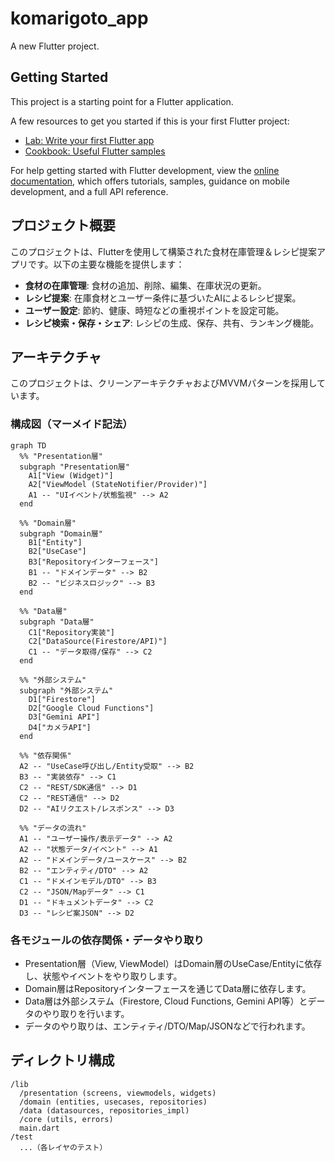 # komarigoto_app

A new Flutter project.

## Getting Started

This project is a starting point for a Flutter application.

A few resources to get you started if this is your first Flutter project:

- [Lab: Write your first Flutter app](https://docs.flutter.dev/get-started/codelab)
- [Cookbook: Useful Flutter samples](https://docs.flutter.dev/cookbook)

For help getting started with Flutter development, view the
[online documentation](https://docs.flutter.dev/), which offers tutorials,
samples, guidance on mobile development, and a full API reference.

## プロジェクト概要

このプロジェクトは、Flutterを使用して構築された食材在庫管理＆レシピ提案アプリです。以下の主要な機能を提供します：

- **食材の在庫管理**: 食材の追加、削除、編集、在庫状況の更新。
- **レシピ提案**: 在庫食材とユーザー条件に基づいたAIによるレシピ提案。
- **ユーザー設定**: 節約、健康、時短などの重視ポイントを設定可能。
- **レシピ検索・保存・シェア**: レシピの生成、保存、共有、ランキング機能。

## アーキテクチャ

このプロジェクトは、クリーンアーキテクチャおよびMVVMパターンを採用しています。

### 構成図（マーメイド記法）

```mermaid
graph TD
  %% "Presentation層"
  subgraph "Presentation層"
    A1["View (Widget)"]
    A2["ViewModel (StateNotifier/Provider)"]
    A1 -- "UIイベント/状態監視" --> A2
  end

  %% "Domain層"
  subgraph "Domain層"
    B1["Entity"]
    B2["UseCase"]
    B3["Repositoryインターフェース"]
    B1 -- "ドメインデータ" --> B2
    B2 -- "ビジネスロジック" --> B3
  end

  %% "Data層"
  subgraph "Data層"
    C1["Repository実装"]
    C2["DataSource(Firestore/API)"]
    C1 -- "データ取得/保存" --> C2
  end

  %% "外部システム"
  subgraph "外部システム"
    D1["Firestore"]
    D2["Google Cloud Functions"]
    D3["Gemini API"]
    D4["カメラAPI"]
  end

  %% "依存関係"
  A2 -- "UseCase呼び出し/Entity受取" --> B2
  B3 -- "実装依存" --> C1
  C2 -- "REST/SDK通信" --> D1
  C2 -- "REST通信" --> D2
  D2 -- "AIリクエスト/レスポンス" --> D3

  %% "データの流れ"
  A1 -- "ユーザー操作/表示データ" --> A2
  A2 -- "状態データ/イベント" --> A1
  A2 -- "ドメインデータ/ユースケース" --> B2
  B2 -- "エンティティ/DTO" --> A2
  C1 -- "ドメインモデル/DTO" --> B3
  C2 -- "JSON/Mapデータ" --> C1
  D1 -- "ドキュメントデータ" --> C2
  D3 -- "レシピ案JSON" --> D2
```

### 各モジュールの依存関係・データやり取り
- Presentation層（View, ViewModel）はDomain層のUseCase/Entityに依存し、状態やイベントをやり取りします。
- Domain層はRepositoryインターフェースを通じてData層に依存します。
- Data層は外部システム（Firestore, Cloud Functions, Gemini API等）とデータのやり取りを行います。
- データのやり取りは、エンティティ/DTO/Map/JSONなどで行われます。

## ディレクトリ構成

```
/lib
  /presentation (screens, viewmodels, widgets)
  /domain (entities, usecases, repositories)
  /data (datasources, repositories_impl)
  /core (utils, errors)
  main.dart
/test
  ...（各レイヤのテスト）
```
